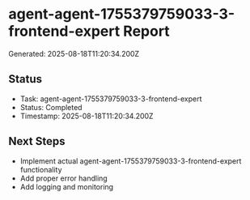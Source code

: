 # agent-agent-1755379759033-3-frontend-expert Report

Generated: 2025-08-18T11:20:34.200Z

## Status
- Task: agent-agent-1755379759033-3-frontend-expert
- Status: Completed
- Timestamp: 2025-08-18T11:20:34.200Z

## Next Steps
- Implement actual agent-agent-1755379759033-3-frontend-expert functionality
- Add proper error handling
- Add logging and monitoring
